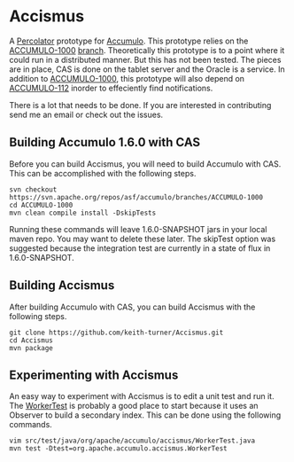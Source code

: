 Accismus
========

A [Percolator][2] prototype  for [Accumulo][1].  This prototype relies on the
[ACCUMULO-1000][3] [branch][4].  Theoretically this prototype is to a point
where it could run in a distributed manner.  But this has not been tested.  The
pieces are in place, CAS is done on the tablet server and the Oracle is a
service.  In addition to [ACCUMULO-1000][3], this prototype will also depend on
[ACCUMULO-112][5] inorder to effeciently find notifications.

There is a lot that needs to be done.  If you are interested in contributing
send me an email or check out the issues.

Building Accumulo 1.6.0 with CAS
--------------------------------

Before you can build Accismus, you will need to build Accumulo with CAS.  This
can be accomplished with the following steps.

```
svn checkout  https://svn.apache.org/repos/asf/accumulo/branches/ACCUMULO-1000
cd ACCUMULO-1000
mvn clean compile install -DskipTests
```

Running these commands will leave 1.6.0-SNAPSHOT jars in your local maven repo.
You may want to delete these later.  The skipTest option was suggested because 
the integration test are currently in a state of flux in 1.6.0-SNAPSHOT.


Building Accismus
-----------------

After building Accumulo with CAS, you can build Accismus with the following steps.

```
git clone https://github.com/keith-turner/Accismus.git
cd Accismus
mvn package
```

Experimenting with Accismus
---------------------------

An easy way to experiment with Accismus is to edit a unit test and run it.  The
[WorkerTest][6] is probably a good place to start because it uses an Observer to
build a secondary index.  This can be done using the following commands.  

```
vim src/test/java/org/apache/accumulo/accismus/WorkerTest.java
mvn test -Dtest=org.apache.accumulo.accismus.WorkerTest
```

[1]: http://accumulo.apache.org
[2]: http://research.google.com/pubs/pub36726.html
[3]: https://issues.apache.org/jira/browse/ACCUMULO-1000
[4]: https://svn.apache.org/repos/asf/accumulo/branches/ACCUMULO-1000
[5]: https://issues.apache.org/jira/browse/ACCUMULO-112
[6]: src/test/java/org/apache/accumulo/accismus/WorkerTest.java

